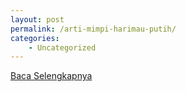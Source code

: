 ```yaml
---
layout: post
permalink: /arti-mimpi-harimau-putih/
categories:
    - Uncategorized
---
```


[Baca Selengkapnya](/06)